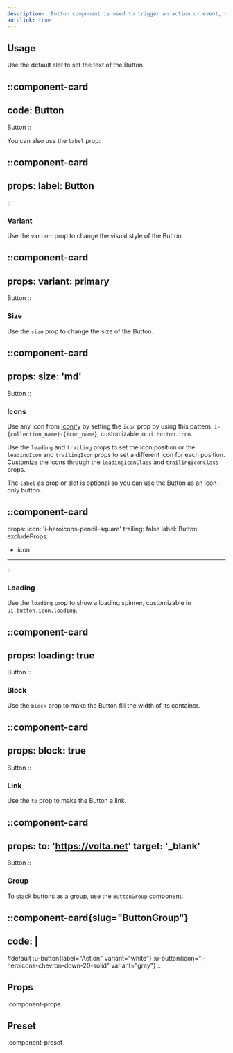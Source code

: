 ```yaml
---
description: 'Button component is used to trigger an action or event, such as submitting a form, opening a modal, etc.'
autolink: true
---
```


## Usage

Use the default slot to set the text of the Button.

::component-card
---
code: Button
---

Button
::

You can also use the `label` prop:

::component-card
---
props:
  label: Button
---
::

### Variant

Use the `variant` prop to change the visual style of the Button.

::component-card
---
props:
  variant: primary
---

Button
::
### Size

Use the `size` prop to change the size of the Button.

::component-card
---
props:
  size: 'md'
---

Button
::

### Icons

Use any icon from [Iconify](https://icones.js.org) by setting the `icon` prop by using this pattern: `i-{collection_name}-{icon_name}`, customizable in `ui.button.icon`.

Use the `leading` and `trailing` props to set the icon position or the `leadingIcon` and `trailingIcon` props to set a different icon for each position. Customize the icons through the `leadingIconClass` and `trailingIconClass` props.

The `label` as prop or slot is optional so you can use the Button as an icon-only button.

::component-card
---
props:
  icon: 'i-heroicons-pencil-square'
  trailing: false
  label: Button
excludeProps:
  - icon
---
::

### Loading

Use the `loading` prop to show a loading spinner, customizable in `ui.button.icon.loading`.

::component-card
---
props:
  loading: true
---

Button
::

### Block

Use the `block` prop to make the Button fill the width of its container.

::component-card
---
props:
  block: true
---

Button
::

### Link

Use the `to` prop to make the Button a link.

::component-card
---
props:
  to: 'https://volta.net'
  target: '_blank'
---

Button
::

### Group

To stack buttons as a group, use the `ButtonGroup` component.

::component-card{slug="ButtonGroup"}
---
code: |
  <UButton label="Action" variant="white" />
    <UButton icon="i-heroicons-chevron-down-20-solid" variant="gray" />
---

#default
:u-button{label="Action" variant="white"}
:u-button{icon="i-heroicons-chevron-down-20-solid" variant="gray"}
::

## Props

:component-props

## Preset

:component-preset
